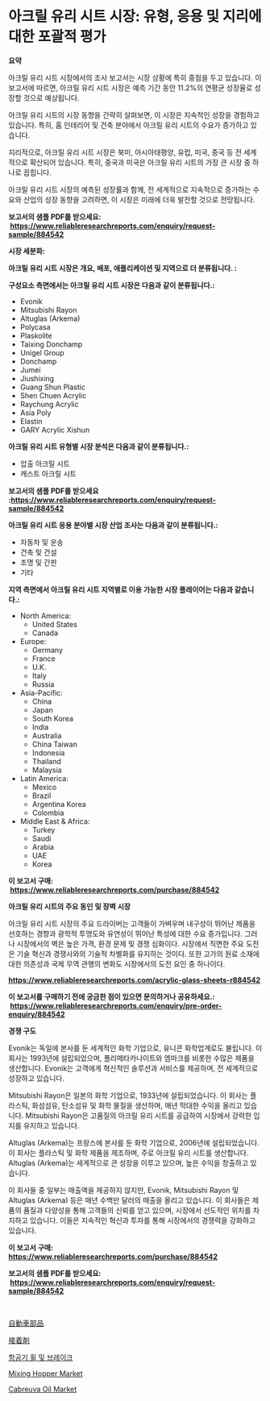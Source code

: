 <p><h1>아크릴 유리 시트 시장: 유형, 응용 및 지리에 대한 포괄적 평가</h1></p><p><strong>요약</strong></p>
<p><p>아크릴 유리 시트 시장에서의 조사 보고서는 시장 상황에 특히 중점을 두고 있습니다. 이 보고서에 따르면, 아크릴 유리 시트 시장은 예측 기간 동안 11.2%의 연평균 성장율로 성장할 것으로 예상됩니다.</p><p>아크릴 유리 시트의 시장 동향을 간략히 살펴보면, 이 시장은 지속적인 성장을 경험하고 있습니다. 특히, 홈 인테리어 및 건축 분야에서 아크릴 유리 시트의 수요가 증가하고 있습니다.</p><p>지리적으로, 아크릴 유리 시트 시장은 북미, 아시아태평양, 유럽, 미국, 중국 등 전 세계적으로 확산되어 있습니다. 특히, 중국과 미국은 아크릴 유리 시트의 가장 큰 시장 중 하나로 꼽힙니다.</p><p>아크릴 유리 시트 시장의 예측된 성장률과 함께, 전 세계적으로 지속적으로 증가하는 수요와 산업의 성장 동향을 고려하면, 이 시장은 미래에 더욱 발전할 것으로 전망됩니다.</p></p>
<p><strong>보고서의 샘플 PDF를 받으세요: &nbsp;<a href="https://www.reliableresearchreports.com/enquiry/request-sample/884542">https://www.reliableresearchreports.com/enquiry/request-sample/884542</a></strong></p>
<p><strong>시장 세분화:</strong></p>
<p><strong> 아크릴 유리 시트 시장은 개요, 배포, 애플리케이션 및 지역으로 더 분류됩니다. :</strong></p>
<p><strong>구성요소 측면에서는 아크릴 유리 시트 시장은 다음과 같이 분류됩니다.:</strong></p>
<p><ul><li>Evonik</li><li>Mitsubishi Rayon</li><li>Altuglas (Arkema)</li><li>Polycasa</li><li>Plaskolite</li><li>Taixing Donchamp</li><li>Unigel Group</li><li>Donchamp</li><li>Jumei</li><li>Jiushixing</li><li>Guang Shun Plastic</li><li>Shen Chuen Acrylic</li><li>Raychung Acrylic</li><li>Asia Poly</li><li>Elastin</li><li>GARY Acrylic Xishun</li></ul></p>
<p><strong> 아크릴 유리 시트 유형별 시장 분석은 다음과 같이 분류됩니다.:</strong></p>
<p><ul><li>압출 아크릴 시트</li><li>캐스트 아크릴 시트</li></ul></p>
<p><strong>보고서의 샘플 PDF를 받으세요 :<a href="https://www.reliableresearchreports.com/enquiry/request-sample/884542">https://www.reliableresearchreports.com/enquiry/request-sample/884542</a></strong></p>
<p><strong> 아크릴 유리 시트 응용 분야별 시장 산업 조사는 다음과 같이 분류됩니다.:</strong></p>
<p><ul><li>자동차 및 운송</li><li>건축 및 건설</li><li>조명 및 간판</li><li>기타</li></ul></p>
<p><strong>지역 측면에서 아크릴 유리 시트 지역별로 이용 가능한 시장 플레이어는 다음과 같습니다.:</strong></p>
<p><ul>
    <li>
        North America:
        <ul>
            <li>United States</li>
            <li>Canada</li>
        </ul>
    </li>
    <li>
        Europe:
        <ul>
            <li>Germany</li>
            <li>France</li>
            <li>U.K.</li>
            <li>Italy</li>
            <li>Russia</li>
        </ul>
    </li>
    <li>
        Asia-Pacific:
        <ul>
            <li>China</li>
            <li>Japan</li>
            <li>South Korea</li>
            <li>India</li>
            <li>Australia</li>
            <li>China Taiwan</li>
            <li>Indonesia</li>
            <li>Thailand</li>
            <li>Malaysia</li>
        </ul>
    </li>
    <li>
        Latin America:
        <ul>
            <li>Mexico</li>
            <li>Brazil</li>
            <li>Argentina Korea</li>
            <li>Colombia</li>
        </ul>
    </li>
    <li>
        Middle East & Africa:
        <ul>
            <li>Turkey</li>
            <li>Saudi</li>
            <li>Arabia</li>
            <li>UAE</li>
            <li>Korea</li>
        </ul>
    </li>
    </ul></p>
<p><strong>이 보고서 구매: &nbsp;<a href="https://www.reliableresearchreports.com/purchase/884542">https://www.reliableresearchreports.com/purchase/884542</a></strong></p>
<p><strong>아크릴 유리 시트의 주요 동인 및 장벽 시장</strong></p>
<p><p>아크릴 유리 시트 시장의 주요 드라이버는 고객들이 가벼우며 내구성이 뛰어난 제품을 선호하는 경향과 광학적 투명도와 유연성이 뛰어난 특성에 대한 수요 증가입니다. 그러나 시장에서의 벽은 높은 가격, 환경 문제 및 경쟁 심화이다. 시장에서 직면한 주요 도전은 기술 혁신과 경쟁사와의 기술적 차별화를 유지하는 것이다. 또한 고가의 원료 소재에 대한 의존성과 국제 무역 관행의 변화도 시장에서의 도전 요인 중 하나이다.</p></p>
<p><strong><a href="https://www.reliableresearchreports.com/acrylic-glass-sheets-r884542">https://www.reliableresearchreports.com/acrylic-glass-sheets-r884542</a></strong></p>
<p><strong>이 보고서를 구매하기 전에 궁금한 점이 있으면 문의하거나 공유하세요.: &nbsp;<a href="https://www.reliableresearchreports.com/enquiry/pre-order-enquiry/884542">https://www.reliableresearchreports.com/enquiry/pre-order-enquiry/884542</a></strong></p>
<p><strong>경쟁 구도</strong></p>
<p><p>Evonik는 독일에 본사를 둔 세계적인 화학 기업으로, 유니콘 화학업계로도 불립니다. 이 회사는 1993년에 설립되었으며, 폴리메타카나이트와 엠마크를 비롯한 수많은 제품을 생산합니다. Evonik는 고객에게 혁신적인 솔루션과 서비스를 제공하며, 전 세계적으로 성장하고 있습니다.</p><p>Mitsubishi Rayon은 일본의 화학 기업으로, 1933년에 설립되었습니다. 이 회사는 플라스틱, 화섬섬유, 탄소섬유 및 화학 물질을 생산하며, 매년 막대한 수익을 올리고 있습니다. Mitsubishi Rayon은 고품질의 아크릴 유리 시트를 공급하여 시장에서 강력한 입지를 유지하고 있습니다.</p><p>Altuglas (Arkema)는 프랑스에 본사를 둔 화학 기업으로, 2006년에 설립되었습니다. 이 회사는 플라스틱 및 화학 제품을 제조하며, 주로 아크릴 유리 시트를 생산합니다. Altuglas (Arkema)는 세계적으로 큰 성장을 이루고 있으며, 높은 수익을 창출하고 있습니다.</p><p>이 회사들 중 일부는 매출액을 제공하지 않지만, Evonik, Mitsubishi Rayon 및 Altuglas (Arkema) 등은 매년 수백만 달러의 매출을 올리고 있습니다. 이 회사들은 제품의 품질과 다양성을 통해 고객들의 신뢰를 얻고 있으며, 시장에서 선도적인 위치를 차지하고 있습니다. 이들은 지속적인 혁신과 투자를 통해 시장에서의 경쟁력을 강화하고 있습니다.</p></p>
<p><strong>이 보고서 구매: &nbsp; <a href="https://www.reliableresearchreports.com/purchase/884542">https://www.reliableresearchreports.com/purchase/884542</a></strong></p>
<p><strong>보고서의 샘플 PDF를 받으세요: &nbsp;<a href="https://www.reliableresearchreports.com/enquiry/request-sample/884542">https://www.reliableresearchreports.com/enquiry/request-sample/884542</a></strong><strong></strong></p>
<p>&nbsp;</p>
<p><p><a href="https://medium.com/@jefferyyan895/%E8%87%AA%E5%8B%95%E8%BB%8A%E9%83%A8%E5%93%81%E5%B8%82%E5%A0%B4%E3%81%AF-%E5%B8%82%E5%A0%B4%E3%82%B7%E3%82%A7%E3%82%A2-%E3%82%B5%E3%82%A4%E3%82%BA-%E3%81%9D%E3%81%97%E3%81%A62031%E5%B9%B4%E3%81%BE%E3%81%A7%E3%81%AE%E4%BA%88%E6%B8%AC%E3%81%AB%E7%84%A6%E7%82%B9%E3%82%92%E5%BD%93%E3%81%A6%E3%81%A6%E3%81%84%E3%81%BE%E3%81%99-28c9efeff8f2">自動車部品</a></p><p><a href="https://medium.com/@eduardoramez/%E6%8E%A5%E7%9D%80%E5%89%A4%E5%B8%82%E5%A0%B4%E8%AA%BF%E6%9F%BB%E3%83%AC%E3%83%9D%E3%83%BC%E3%83%88-%E3%81%9D%E3%81%AE%E6%AD%B4%E5%8F%B2%E3%81%A82031%E5%B9%B4%E3%81%BE%E3%81%A7%E3%81%AE%E4%BA%88%E6%B8%AC-789b6d594f04">接着剤</a></p><p><a href="https://medium.com/@sybleferry/%ED%95%AD%EA%B3%B5%EA%B8%B0-%EB%B0%94%ED%80%B4-%EB%B0%8F-%EB%B8%8C%EB%A0%88%EC%9D%B4%ED%81%AC-%EC%8B%9C%EC%9E%A5-%EB%A9%94%ED%8A%B8%EB%A6%AD-%ED%95%B4%EB%8F%85-%EC%8B%9C%EC%9E%A5-%EC%A0%90%EC%9C%A0%EC%9C%A8-%ED%8A%B8%EB%A0%8C%EB%93%9C-%EB%B0%8F-%EC%84%B1%EC%9E%A5-%ED%8C%A8%ED%84%B4-fc801360011b">항공기 휠 및 브레이크</a></p><p><a href="https://github.com/nicholepatriciadoylenwnrjr0/Market-Research-Report-List-2/blob/main/mixing-hopper-market.md">Mixing Hopper Market</a></p><p><a href="https://www.linkedin.com/pulse/cabreuva-oil-market-size-share-global-analysis-report-2024-ya6ie?trackingId=R1hLfQ35Cubwr2IH35aEWg%3D%3D">Cabreuva Oil Market</a></p></p>
